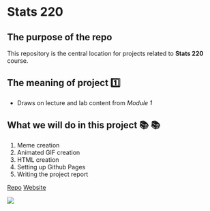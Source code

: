 # Stats 220 

## The purpose of the repo

This repository is the central location for projects related to **Stats 220** course.

## The meaning of project :one:

* Draws on lecture and lab content from *Module 1*

## What we will do in this project :books: :books:

1. Meme creation
2. Animated GIF creation
3. HTML creation
4. Setting up Github Pages
5. Writing the project report

[Repo](https://github.com/nicktang0307/stats220)
[Website](https://nicktang0307.github.io/stats220/)

![](https://media1.giphy.com/media/ukwPlCmJ5RmlqvQCpA/200w.gif?cid=82a1493b4s3fml61he1n7m9duux4unknmgc7cot5v9hp40c3&rid=200w.gif&ct=g)

